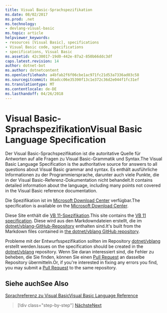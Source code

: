 ```yaml
---
title: Visual Basic-Sprachspezifikation
ms.date: 08/02/2017
ms.prod: .net
ms.technology:
- devlang-visual-basic
ms.topic: article
helpviewer_keywords:
- resources [Visual Basic], specifications
- Visual Basic code, specifications
- specifications, Visual Basic
ms.assetid: 42c30017-19d0-442e-87a2-850b66ddc3df
caps.latest.revision: 14
author: dotnet-bot
ms.author: dotnetcontent
ms.openlocfilehash: a4bfab2f6f06cbe1ac971fc21d53a7336ad03c58
ms.sourcegitcommit: 86adcc06e35390f13c1e372c36d2e044f1fc31ef
ms.translationtype: MT
ms.contentlocale: de-DE
ms.lasthandoff: 04/26/2018
---
```

# <a name="visual-basic-language-specification"></a><span data-ttu-id="7a070-102">Visual Basic-Sprachspezifikation</span><span class="sxs-lookup"><span data-stu-id="7a070-102">Visual Basic Language Specification</span></span>
<span data-ttu-id="7a070-103">Der Visual Basic-Sprachspezifikation ist die autoritative Quelle für Antworten auf alle Fragen zu Visual Basic-Grammatik und Syntax.</span><span class="sxs-lookup"><span data-stu-id="7a070-103">The Visual Basic Language Specification is the authoritative source for answers to all questions about Visual Basic grammar and syntax.</span></span> <span data-ttu-id="7a070-104">Es enthält ausführliche Informationen zu der Programmiersprache, darunter auch viele Punkte, die in der Visual Basic-Referenz-Dokumentation nicht behandelt.</span><span class="sxs-lookup"><span data-stu-id="7a070-104">It contains detailed information about the language, including many points not covered in the Visual Basic reference documentation.</span></span>  
  
 <span data-ttu-id="7a070-105">Die Spezifikation ist im [Microsoft Download Center](http://go.microsoft.com/fwlink/?LinkId=188623) verfügbar.</span><span class="sxs-lookup"><span data-stu-id="7a070-105">The specification is available on the [Microsoft Download Center](http://go.microsoft.com/fwlink/?LinkId=188623).</span></span>  
  
<span data-ttu-id="7a070-106">Diese Site enthält die [VB 11-Spezifikation](../../../../_vblang/spec/introduction.md).</span><span class="sxs-lookup"><span data-stu-id="7a070-106">This site contains the [VB 11 specification](../../../../_vblang/spec/introduction.md).</span></span> <span data-ttu-id="7a070-107">Diese wird aus den Markdowndateien erstellt, die im [dotnet/vblang-GitHub-Repository](https://github.com/dotnet/vblang/blob/master/spec/README.md) enthalten sind.</span><span class="sxs-lookup"><span data-stu-id="7a070-107">It's built from the Markdown files contained in [the dotnet/vblang GitHub repository](https://github.com/dotnet/vblang/blob/master/spec/README.md).</span></span>

<span data-ttu-id="7a070-108">Probleme mit der Entwurfsspezifikation sollten im Repository [dotnet/vblang](https://github.com/dotnet/vblang/issues) erstellt werden.</span><span class="sxs-lookup"><span data-stu-id="7a070-108">Issues on the specification should be created in the [dotnet/vblang](https://github.com/dotnet/vblang/issues) repository.</span></span> <span data-ttu-id="7a070-109">Wenn Sie daran interessiert sind, die Fehler zu beheben, die Sie finden, können Sie einen [Pull Request](https://github.com/dotnet/vblang/pulls) an dasselbe Repository übermitteln.</span><span class="sxs-lookup"><span data-stu-id="7a070-109">Or, if you're interested in fixing any errors you find, you may submit a [Pull Request](https://github.com/dotnet/vblang/pulls) to the same repository.</span></span>

## <a name="see-also"></a><span data-ttu-id="7a070-110">Siehe auch</span><span class="sxs-lookup"><span data-stu-id="7a070-110">See Also</span></span>  
 [<span data-ttu-id="7a070-111">Sprachreferenz zu Visual Basic</span><span class="sxs-lookup"><span data-stu-id="7a070-111">Visual Basic Language Reference</span></span>](../../../visual-basic/language-reference/index.md)

>[!div class="step-by-step"]
[<span data-ttu-id="7a070-112">Nächste</span><span class="sxs-lookup"><span data-stu-id="7a070-112">Next</span></span>](../../../../_vblang/spec/introduction.md)